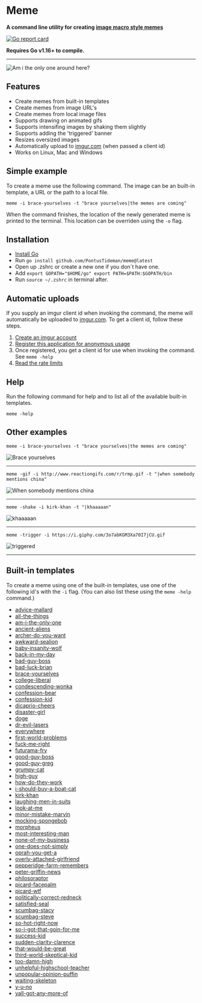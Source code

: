 # Meme
**A command line utility for creating [image macro style memes](https://en.wikipedia.org/wiki/Image_macro)**

[![Go report card](https://goreportcard.com/badge/github.com/nomad-software/meme)](https://goreportcard.com/report/github.com/nomad-software/meme)

**Requires Go v1.16+ to compile.**

---

![Am i the only one around here?](http://i.imgur.com/WP1TAzg.png)

## Features

* Create memes from built-in templates
* Create memes from image URL's
* Create memes from local image files
* Supports drawing on animated gifs
* Supports intensifing images by shaking them slightly
* Supports adding the 'triggered' banner
* Resizes oversized images
* Automatically upload to [imgur.com](http://imgur.com/) (when passed a client id)
* Works on Linux, Mac and Windows

## Simple example

To create a meme use the following command. The image can be an built-in
template, a URL or the path to a local file.

```
meme -i brace-yourselves -t "brace yourselves|the memes are coming"
```

When the command finishes, the location of the newly generated meme is printed
to the terminal. This location can be overriden using the `-o` flag.

## Installation

* [Install Go](https://golang.org/doc/install)
* Run `go install github.com/PontusTideman/meme@latest`
* Open up .zshrc or create a new one if you don´t have one.
* Add `export GOPATH="$HOME/go"
export PATH=$PATH:$GOPATH/bin`
* Run `source ~/.zshrc` in terminal after.

## Automatic uploads

If you supply an imgur client id when invoking the command, the meme will
automatically be uploaded to [imgur.com](http://imgur.com/). To get a client
id, follow these steps.

1. [Create an imgur account](https://imgur.com/register)
2. [Register this application for anonymous usage](https://api.imgur.com/oauth2/addclient)
3. Once registered, you get a client id for use when invoking the command. See `meme -help`
4. [Read the rate limits](https://api.imgur.com/#limits)

## Help

Run the following command for help and to list all of the available built-in templates.

```
meme -help
```

## Other examples

```
meme -i brace-yourselves -t "brace yourselves|the memes are coming"
```

![Brace yourselves](http://i.imgur.com/Bn1ANs5.png)

---

```
meme -gif -i http://www.reactiongifs.com/r/trmp.gif -t "|when somebody mentions china"
```

![When somebody mentions china](http://i.imgur.com/0aV1nfo.gif)

---

```
meme -shake -i kirk-khan -t "|khaaaaan"
```

![khaaaaan](http://i.imgur.com/PpGTRvN.gif)

---

```
meme -trigger -i https://i.giphy.com/3o7abKGM3Xa70I7jCU.gif
```

![triggered](http://i.imgur.com/D1pYHmC.gif)

---

## Built-in templates

To create a meme using one of the built-in templates, use one of the following
id's with the `-i` flag. (You can also list these using the `meme -help` command.)

* [advice-mallard](https://github.com/nomad-software/meme/blob/master/data/images/advice-mallard.jpg)
* [all-the-things](https://github.com/nomad-software/meme/blob/master/data/images/all-the-things.jpg)
* [am-i-the-only-one](https://github.com/nomad-software/meme/blob/master/data/images/am-i-the-only-one.jpg)
* [ancient-aliens](https://github.com/nomad-software/meme/blob/master/data/images/ancient-aliens.jpg)
* [archer-do-you-want](https://github.com/nomad-software/meme/blob/master/data/images/archer-do-you-want.jpg)
* [awkward-sealion](https://github.com/nomad-software/meme/blob/master/data/images/awkward-sealion.jpg)
* [baby-insanity-wolf](https://github.com/nomad-software/meme/blob/master/data/images/baby-insanity-wolf.jpg)
* [back-in-my-day](https://github.com/nomad-software/meme/blob/master/data/images/back-in-my-day.jpg)
* [bad-guy-boss](https://github.com/nomad-software/meme/blob/master/data/images/bad-guy-boss.jpg)
* [bad-luck-brian](https://github.com/nomad-software/meme/blob/master/data/images/bad-luck-brian.jpg)
* [brace-yourselves](https://github.com/nomad-software/meme/blob/master/data/images/brace-yourselves.jpg)
* [college-liberal](https://github.com/nomad-software/meme/blob/master/data/images/college-liberal.jpg)
* [condescending-wonka](https://github.com/nomad-software/meme/blob/master/data/images/condescending-wonka.jpg)
* [confession-bear](https://github.com/nomad-software/meme/blob/master/data/images/confession-bear.jpg)
* [confession-kid](https://github.com/nomad-software/meme/blob/master/data/images/confession-kid.jpg)
* [dicaprio-cheers](https://github.com/nomad-software/meme/blob/master/data/images/dicaprio-cheers.jpg)
* [disaster-girl](https://github.com/nomad-software/meme/blob/master/data/images/disaster-girl.jpg)
* [doge](https://github.com/nomad-software/meme/blob/master/data/images/doge.jpg)
* [dr-evil-lasers](https://github.com/nomad-software/meme/blob/master/data/images/dr-evil-lasers.jpg)
* [everywhere](https://github.com/nomad-software/meme/blob/master/data/images/everywhere.jpg)
* [first-world-problems](https://github.com/nomad-software/meme/blob/master/data/images/first-world-problems.jpg)
* [fuck-me-right](https://github.com/nomad-software/meme/blob/master/data/images/fuck-me-right.jpg)
* [futurama-fry](https://github.com/nomad-software/meme/blob/master/data/images/futurama-fry.jpg)
* [good-guy-boss](https://github.com/nomad-software/meme/blob/master/data/images/good-guy-boss.jpg)
* [good-guy-greg](https://github.com/nomad-software/meme/blob/master/data/images/good-guy-greg.jpg)
* [grumpy-cat](https://github.com/nomad-software/meme/blob/master/data/images/grumpy-cat.jpg)
* [high-guy](https://github.com/nomad-software/meme/blob/master/data/images/high-guy.jpg)
* [how-do-they-work](https://github.com/nomad-software/meme/blob/master/data/images/how-do-they-work.jpg)
* [i-should-buy-a-boat-cat](https://github.com/nomad-software/meme/blob/master/data/images/i-should-buy-a-boat-cat.jpg)
* [kirk-khan](https://github.com/nomad-software/meme/blob/master/data/images/kirk-khan.jpg)
* [laughing-men-in-suits](https://github.com/nomad-software/meme/blob/master/data/images/laughing-men-in-suits.jpg)
* [look-at-me](https://github.com/nomad-software/meme/blob/master/data/images/look-at-me.jpg)
* [minor-mistake-marvin](https://github.com/nomad-software/meme/blob/master/data/images/minor-mistake-marvin.jpg)
* [mocking-spongebob](https://github.com/nomad-software/meme/blob/master/data/images/mocking-spongebob.jpg)
* [morpheus](https://github.com/nomad-software/meme/blob/master/data/images/morpheus.jpg)
* [most-interesting-man](https://github.com/nomad-software/meme/blob/master/data/images/most-interesting-man.jpg)
* [none-of-my-business](https://github.com/nomad-software/meme/blob/master/data/images/none-of-my-business.jpg)
* [one-does-not-simply](https://github.com/nomad-software/meme/blob/master/data/images/one-does-not-simply.jpg)
* [oprah-you-get-a](https://github.com/nomad-software/meme/blob/master/data/images/oprah-you-get-a.jpg)
* [overly-attached-girlfriend](https://github.com/nomad-software/meme/blob/master/data/images/overly-attached-girlfriend.jpg)
* [pepperidge-farm-remembers](https://github.com/nomad-software/meme/blob/master/data/images/pepperidge-farm-remembers.jpg)
* [peter-griffin-news](https://github.com/nomad-software/meme/blob/master/data/images/peter-griffin-news.jpg)
* [philosoraptor](https://github.com/nomad-software/meme/blob/master/data/images/philosoraptor.jpg)
* [picard-facepalm](https://github.com/nomad-software/meme/blob/master/data/images/picard-facepalm.jpg)
* [picard-wtf](https://github.com/nomad-software/meme/blob/master/data/images/picard-wtf.jpg)
* [politically-correct-redneck](https://github.com/nomad-software/meme/blob/master/data/images/politically-correct-redneck.jpg)
* [satisfied-seal](https://github.com/nomad-software/meme/blob/master/data/images/satisfied-seal.jpg)
* [scumbag-stacy](https://github.com/nomad-software/meme/blob/master/data/images/scumbag-stacy.jpg)
* [scumbag-steve](https://github.com/nomad-software/meme/blob/master/data/images/scumbag-steve.jpg)
* [so-hot-right-now](https://github.com/nomad-software/meme/blob/master/data/images/so-hot-right-now.jpg)
* [so-i-got-that-goin-for-me](https://github.com/nomad-software/meme/blob/master/data/images/so-i-got-that-goin-for-me.jpg)
* [success-kid](https://github.com/nomad-software/meme/blob/master/data/images/success-kid.jpg)
* [sudden-clarity-clarence](https://github.com/nomad-software/meme/blob/master/data/images/sudden-clarity-clarence.jpg)
* [that-would-be-great](https://github.com/nomad-software/meme/blob/master/data/images/that-would-be-great.jpg)
* [third-world-skeptical-kid](https://github.com/nomad-software/meme/blob/master/data/images/third-world-skeptical-kid.jpg)
* [too-damn-high](https://github.com/nomad-software/meme/blob/master/data/images/too-damn-high.jpg)
* [unhelpful-highschool-teacher](https://github.com/nomad-software/meme/blob/master/data/images/unhelpful-highschool-teacher.jpg)
* [unpopular-opinion-puffin](https://github.com/nomad-software/meme/blob/master/data/images/unpopular-opinion-puffin.jpg)
* [waiting-skeleton](https://github.com/nomad-software/meme/blob/master/data/images/waiting-skeleton.jpg)
* [y-u-no](https://github.com/nomad-software/meme/blob/master/data/images/y-u-no.jpg)
* [yall-got-any-more-of](https://github.com/nomad-software/meme/blob/master/data/images/yall-got-any-more-of.jpg)
